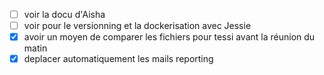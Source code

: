 - [ ] voir la docu d'Aisha
- [ ] voir pour le versionning et la dockerisation avec Jessie
- [x] avoir un moyen de comparer les fichiers pour tessi avant la réunion du matin
- [x] deplacer automatiquement les mails reporting